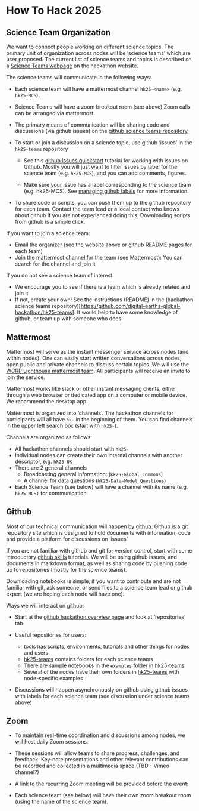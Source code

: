 # How To Hack 2025

## Science Team Organization

We want to connect people working on different science topics. The primary unit of organization across nodes will be ‘science teams’ which are user proposed. The current list of science teams and topics is described on a [Science Teams webpage](https://digital-earths-global-hackathon.github.io/hk25/scienceteams/) on the hackathon website. 

The science teams will communicate in the following ways:
- Each science team will have a mattermost channel `hk25-<name>` (e.g. `hk25-MCS`). 
- Science Teams will have a zoom breakout room (see above)
Zoom calls can be arranged via mattermost. 
- The primary means of communication will be sharing code and discussions (via github issues) on the [github science teams repository](https://github.com/digital-earths-global-hackathon/hk25-teams)
- To start or join a discussion on a science topic, use github ‘issues’ in the `hk25-teams` repository
    - See this [github issues quickstart](https://docs.github.com/en/issues/tracking-your-work-with-issues/configuring-issues/quickstart) tutorial for working with issues on Github. Mostly you will just want to filter issues by label for the science team (e.g. `hk25-MCS`), and you can add comments, figures. 

    - Make sure your issue has a label corresponding to the science team (e.g. hk25-MCS). See [managing github labels](https://docs.github.com/en/issues/using-labels-and-milestones-to-track-work/managing-labels) for more information.

- To share code or scripts, you can push them up to the github repository for each team. Contact the team lead or a local contact who knows about github if you are not experienced doing this. Downloading scripts from github is a simple click.  

If you want to join a science team: 

- Email the organizer (see the website above or github README pages for each team)
- Join the mattermost channel for the team (see Mattermost): You can search for the channel and join it

If you do not see a science team of interest:

- We encourage you to see if there is a team which is already related and join it
- If not, create your own! See the instructions (README) in the (hackathon science teams repository)[https://github.com/digital-earths-global-hackathon/hk25-teams]. It would help to have some knowledge of github, or team up with someone who does. 

## Mattermost

Mattermost will serve as the instant messenger service across nodes (and within nodes). One can easily start written conversations across nodes, open public and private channels to discuss certain topics. We will use the [WCRP Lighthouse mattermost team](https://mattermost.mpimet.mpg.de/signup_user_complete/?id=w9ara4zws7gktd9waxxdz4wyjr&md=link&sbr=su). All participants will receive an invite to join the service. 

Mattermost works like slack or other instant messaging clients, either through a web browser or dedicated app on a computer or mobile device. We recommend the desktop app.

Mattermost is organized into ‘channels’. The hackathon channels for participants will all have `hk-` in the beginning of them. You can find channels in the upper left search box (start with `hk25-`). 

Channels are organized as follows: 
- All hackathon channels should start with `hk25-`
- Individual nodes can create their own internal channels with another descriptor, e.g. `hk25-UK`
- There are 2 general channels
    - Broadcasting general information: (`kk25-Global Commons`) 
    - A channel for data questions (`hk25-Data-Model Questions`)
- Each Science Team (see below) will have a channel with its name (e.g. `hk25-MCS)` for communication

## Github

Most of our technical communication will happen by [github](http://github.com/). Github is a git repository site which is designed to hold documents with information, code and provide a platform for discussions on ‘issues’. 

If you are not familiar with github and git for version control, start with some introductory [github skills](https://skills.github.com/) tutorials. We will be using github issues, and documents in markdown format, as well as sharing code by pushing code up to repositories (mostly for the science teams).

Downloading notebooks is simple, if you want to contribute and are not familiar with git, ask someone, or send files to a science team lead or github expert (we are hoping each node will have one). 

Ways we will interact on github:
- Start at the [github hackathon overview page](https://github.com/digital-earths-global-hackathon/) and look at ‘repositories’ tab
- Useful repositories for users:
    - [tools](https://github.com/digital-earths-global-hackathon/tools) has scripts, environments, tutorials and other things for nodes and users
    - [hk25-teams](https://github.com/digital-earths-global-hackathon/hk25-teams) contains folders for each science teams
    - There are sample notebooks in the `examples` folder in [hk25-teams](https://github.com/digital-earths-global-hackathon/hk25-teams)
    - Several of the nodes have their own folders in [hk25-teams](https://github.com/digital-earths-global-hackathon/hk25-teams) with node-specific examples

- Discussions will happen asynchronously on github using github issues with labels for each science team (see discussion under science teams above)

## Zoom

- To maintain real-time coordination and discussions among nodes, we will host daily Zoom sessions.

- These sessions will allow teams to share progress, challenges, and feedback.
Key-note presentations and other relevant contributions can be recorded and collected in a multimedia space (TBD - Vimeo channel?)

- A link to the recurring Zoom meeting will be provided before the event:

- Each science team (see below) will have their own zoom breakout room (using the name of the science team).  

<!-- Each node should designate a representative to join the daily check-in call (determining fixed times to organize these check-ins). -->
